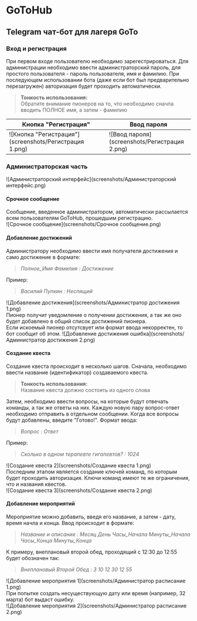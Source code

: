 # GoToHub
## Telegram чат-бот для лагеря GoTo
### Вход и регистрация
При первом входе пользователю необходимо зарегестрироваться. Для администрации необходимо ввести администраторский пароль, для простого пользователя - пароль пользователя, имя и фамилию. При последующем использовании бота (даже если бот был предварительно перезагружен) авторизация будет проходить автоматически.

> **Тонкость использования:**  
> Обратите внимание пионеров на то, что необходимо сначла вводить ПОЛНОЕ имя, а затем - фамилию


Кнопка "Регистрация" | Ввод пароля
---------------------|-------------------
![Кнопка "Регистрация"](screenshots/Регистрация 1.png) | ![Ввод пароля](screenshots/Регистрация 2.png)


### Администраторская часть
![Администраторский интерфейс](screenshots/Администраторский интерфейс.png)
#### Срочное сообщение
Сообщение, введенное администратором, автоматически рассылается всем пользователям GoToHub, прошедшим регистрацию.  
![Срочное сообщение](screenshots/Срочное сообщение.png)
#### Добавление достижений
Администратору необходимо ввести имя получателя достижения и само достижение в формате:  

>*Полное_Имя Фамилия : Достижение*

Пример:

>*Василий Пупкин : Неспящий*

![Добавление достижения](screenshots/Администратор достижения 1.png)  
Пионер получит уведомление о получении достижения, а так же оно будет добавлено в общий список достижений пионера.  
Если искоемый пионер отсутсвует или формат ввода некорректен, то бот сообщит об этом. 
![Добавление достижения ошибка](screenshots/Администратор достижения 2.png)  
#### Создание квеста
Создание квеста происходит в несколько шагов. Сначала, необходимо ввести название (идентификатор) создаваемого квеста.

> **Тонкость использования:**  
> Название квеста должно состоять из одного слова

Затем, необходимо ввести вопросы, на которые будут отвечать команды, а так же ответы на них. Каждую новую пару вопрос-ответ необходимо отправить в отдельном сообщении. Когда все вопросы будут добавлены, введите "Готово!". Формат ввода:

>*Вопрос : Ответ*

Пример:

>*Сколько в одном терапевте гигапевтов? : 1024*

![Создание квеста 2](screenshots/Создание квеста 1.png)  
Последним этапом является создание ключей команд, по которым будет проходить авторизация. Ключи команд имеют те же ограничения, что и названия квестов.  
![Создание квеста 3](screenshots/Создание квеста 2.png)  
#### Добавление мероприятий
Мероприятие можно добавить, введя его название, а затем - дату, время начла и конца. Ввод происходит в формате:  

>*Название и описание : Месяц День Часы_Начала Минуты_Начала Часы_Конца Минуты_Конца*

К примеру, внеплановый второй обед, проходящий с 12:30 до 12:55 будет обозначен так:  

>*Внеплановый Второй Обед : 3 10 12 30 12 55*

![Добавление мероприятия 1](screenshots/Администратор расписание 1.png)  
При попытке создать несуществующую дату или время (например, 32 марта) бот выдаст ошибку.  
![Добавление мероприятия 2](screenshots/Администратор расписание 2.png)  
